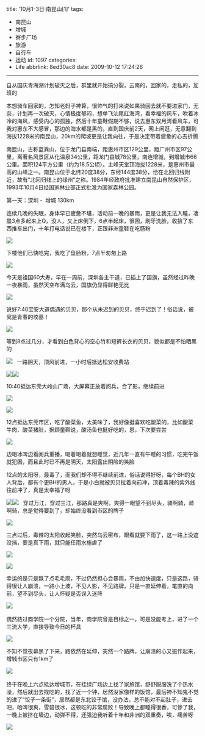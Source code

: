 title: '10月1-3日·南昆山[1]'
tags:
  - 南昆山
  - 增城
  - 寮步广场
  - 旅游
  - 自行车
  - 运动
id: 1097
categories:
  - Life
abbrlink: 8ed30ac8
date: 2009-10-12 17:24:26
---
自从国庆青海湖计划破灭之后，群里就开始搞分裂，云南的，回家的，走私的，加班的 

本想骑车回家的，怎知老妈子神算，很帅气的打来说如果骑回去就不要进家门，无奈，计划再一次破灭，心情极度郁闷，想单飞汕尾红海湾，看幸福的风车，吹着冰冷的海风，感受内心的孤独，然后十年童鞋假期不够，说去惠东双月湾看风车，可我对惠东不大感冒，那边的海水都是黑的，直到国庆前2天，网上闲逛，无意翻到海拔1228米的南昆山，20km的爬坡更是让我向往，于是决定带着疲惫的心去折腾

南昆山，古称蓝粪山，位于龙门县南端，距惠州市区129公里，距广州市区97公里，离著名风景区从化温泉34公里，距龙门县城78公里，南连增城，到增城市66公里。面积124平方公里（约为18.5公顷）。主峰天堂顶海拔1228米，是惠州市最高的山峰之一。南昆山位于北纬20度38分，东经144度38分，恰在北回归线附近，故有&ldquo;北回归线上的绿州&rdquo;之称。1984年经政府批准建立南昆山自然保护区，1993年10月4日经国家林业部正式批准为国家森林公园。

第一天：深圳 -&nbsp; 增城 130km

连续几晚的失眠，身体早已疲惫不堪，活动前一晚的暴雨，更是让我无法入睡，凌晨3点多起来上Q，没人，又上床倒下，6点半起床，很困，刷牙洗脸，收拾了东西推车出门，十年打电话说已在楼下，正跟非洲童鞋在吃肠粉&nbsp;

![](/images/2009/10/12_200912072334433620_6794.jpg)
<!--more-->
下楼他们已快吃完，我吃了盘肠粉，7点半匆匆上路

![](/images/2009/10/12_200912072336170188_6795.jpg)

今天是祖国60大寿，早在一周前，深圳各主干道，已插上了国旗，虽然经过昨晚一夜暴雨，虽然天空布满乌云，国旗仍显得鲜艳无比

![](/images/2009/10/12_200912072339053775_6796.jpg)

说好7:40宝安大道偶遇的贝贝，那个从未迟到的贝贝，终于迟到了！俗话说，被窝是青春的坟墓！

![](/images/2009/10/12_200912072340041135_6797.jpg)

等到8点过几分，才看到白色背心的空心竹和短裤长衣的贝贝，貌似都是不怕晒黑的

![](/images/2009/10/12_200912072341084085_6798.jpg)
&nbsp; 
一路阴天，顶风前进，一小时后抵达松安收费站

![](/images/2009/10/12_200912080010510238_6799.jpg)![](/images/2009/10/12_200912080036170542_6800.jpg)

10:40抵达东莞大岭山广场，大屏幕正放着阅兵，合了影，继续前进

![](/images/2009/10/12_200912080037218365_6801.jpg)

![](/images/2009/10/12_200912090108431464_6802.jpg)

12点抵达东莞市区，吃了酸菜鱼，太美味了，我好像挺喜欢吃酸菜的，比如酸菜牛肉、酸菜猪肚，据顾童鞋说，酸汤鱼也挺好吃的，恩，下次要尝尝

![](/images/2009/10/12_200912090115414767_6803.jpg)

边喝冰啤边看阅兵重播，喝着喝着就想睡觉，近几年一直有午睡的习惯，吃完午饭就犯困，而且此时已不再是阴天，太阳露出阴险的笑脸

12点的太阳呀，最毒了，而我们却不得不继续前进，俗话说得好呀，每个BH的女人背后，都有个更BH的男人，于是小白就被贝贝拉着向前冲，顶着毒辣的紫外线往前冲了，真是太幸福了呀&nbsp;

![](/images/2009/10/12_200912090120133240_6804.jpg)![](/images/2009/10/12_200912090121452182_6805.jpg)
&nbsp; 
穿过万江，穿过三江，那路真是爽啊，爽得一眼望不到尽头，骑啊骑，骑啊骑，总是觉得要到了，却始终没看到市区的牌子

![](/images/2009/10/12_200912090124031851_6806.jpg)

三点过后，毒辣的太阳收起笑脸，突然乌云密布，眼看就要下雨了，这一路上没遮没挡，要是真下雨，就只能任雨水施虐了

![](/images/2009/10/12_200912090127542348_6807.jpg)

![](/images/2009/10/12_200912090130307458_6808.jpg)

幸运的是只是飘了点毛毛雨，不过仍然担心会暴雨，不由加快速度，只是这路，骑得很让人崩溃，一路小上坡，不见人影，不见路牌，只是一直延伸着，笔直的向前，望不到尽头，让人怀疑是否误入迷阵

![](/images/2009/10/12_200912220039533873_6809.jpg)&nbsp;

偶然路过商学院一个分院，当年，商学院曾是目标之一，可是没能考上，进了一个三流大学，直接导致今日的杯具

![](/images/2009/10/12_200912220042340476_6810.jpg)

不知不觉夜幕黑了下来，路依然在延伸，突然一个路牌，让崩溃的心又振作起来，增城市区只有1km了

![](/images/2009/10/12_200912220045088757_6811.jpg)&nbsp;

终于在晚上六点抵达增城市，在挂绿广场边上找了家旅馆，舒舒服服洗了个热水澡，然后就出去找吃的，找了近一个钟，居然没家像样的饭馆，最后神不知鬼不觉的进了&ldquo;饺子一条街&rdquo;，居然都是东北饺子馆，没办法，总不能对不起肚子，进去吧，哈啤很爽，雪碧很冰，这顿吃的非常腐败！导致晚上都睡得很香，可惨了我，一晚上被挤在墙边，动弹不得，还强迫我听着十年和非洲的双重奏，唉，痛苦呀

![](/images/2009/10/12_200912220046244668_6812.jpg)